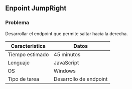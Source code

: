 ## Enpoint JumpRight

### Problema

Desarrollar el endpoint que permite saltar hacia la derecha.

| Caracteristica  | Datos                        |
| --------------- | ---------------------------- |              
| Tiempo estimado | 45 minutos                   |
| Lenguaje        | JavaScript                   |
| OS              | Windows                      |
| Tipo de tarea   | Desarrollo de endpoint       |


